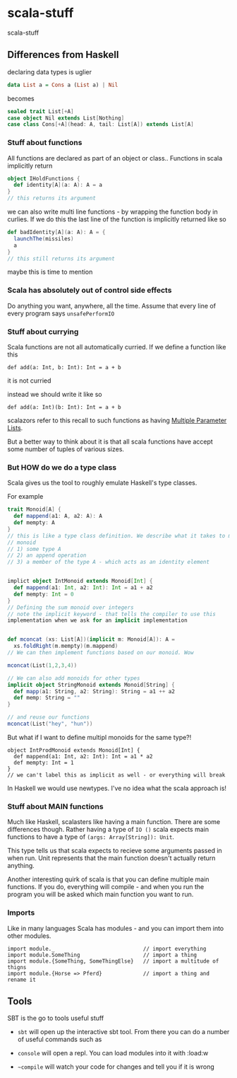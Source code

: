 # scala-stuff

scala-stuff

## Differences from Haskell

declaring data types is uglier

```hs
data List a = Cons a (List a) | Nil
```

becomes

```scala
sealed trait List[+A]
case object Nil extends List[Nothing]
case class Cons[+A](head: A, tail: List[A]) extends List[A]
```

### Stuff about functions

All functions are declared as part of an object or class..
Functions in scala implicitly return

```scala
object IHoldFunctions {
  def identity[A](a: A): A = a
}
// this returns its argument
```

we can also write multi line functions - by wrapping the function body in
curlies. If we do this the last line of the function is implicitly returned
like so

```scala
def badIdentity[A](a: A): A = {
  launchThe(missiles)
  a
}
// this still returns its argument
```

maybe this is time to mention

### Scala has absolutely out of control side effects

Do anything you want, anywhere, all the time. Assume that every line of every
program says `unsafePerformIO`

### Stuff about currying

Scala functions are not all automatically curried. If we define a function like this

```
def add(a: Int, b: Int): Int = a + b
```

it is not curried

instead we should write it like so

```
def add(a: Int)(b: Int): Int = a + b
```

scalazors refer to this recall to such functions as having [Multiple Parameter Lists](https://docs.scala-lang.org/tour/multiple-parameter-lists.html).

But a better way to think about it is that all scala functions have accept some
number of tuples of various sizes.

### But HOW do we do a type class

Scala gives us the tool to roughly emulate Haskell's type classes.

For example

```scala
trait Monoid[A] {
  def mappend(a1: A, a2: A): A
  def mempty: A
}
// this is like a type class definition. We describe what it takes to make a
// monoid
// 1) some type A
// 2) an append operation
// 3) a member of the type A - which acts as an identity element


implict object IntMonoid extends Monoid[Int] {
  def mappend(a1: Int, a2: Int): Int = a1 + a2
  def mempty: Int = 0
}
// Defining the sum monoid over integers
// note the implicit keyword - that tells the compiler to use this
implementation when we ask for an implicit implementation


def mconcat (xs: List[A])(implicit m: Monoid[A]): A =
  xs.foldRight(m.mempty)(m.mappend)
// We can then implement functions based on our monoid. Wow

mconcat(List(1,2,3,4))

// We can also add monoids for other types
implicit object StringMonoid extends Monoid[String] {
  def mapp(a1: String, a2: String): String = a1 ++ a2
  def memp: String = ""
}

// and reuse our functions
mconcat(List("hey", "hun"))
```

But what if I want to define multipl monoids for the same type?!

```
object IntProdMonoid extends Monoid[Int] {
  def mappend(a1: Int, a2: Int): Int = a1 * a2
  def mempty: Int = 1
}
// we can't label this as implicit as well - or everything will break
```

In Haskell we would use newtypes. I've no idea what the scala approach is!

### Stuff about MAIN functions

Much like Haskell, scalasters like having a main function. There are some
differences though. Rather having a type of `IO ()` scala expects main functions
to have a type of `(args: Array[String]): Unit`.

This type tells us that scala expects to recieve some arguments passed in when
run. Unit represents that the main function doesn't actually return anything.

Another interesting quirk of scala is that you can define multiple main
functions. If you do, everything will compile - and when you run the program you
will be asked which main function you want to run.

### Imports

Like in many languages Scala has modules - and you can import them into other
modules.

```
import module._                            // import everything
import module.SomeThing                    // import a thing
import module.{SomeThing, SomeThingElse}   // import a multitude of thigns
import module.{Horse => Pferd}             // import a thing and rename it
```

## Tools

SBT is the go to tools
useful stuff

- `sbt` will open up the interactive sbt tool. From there you can do a number of
  useful commands such as

- `console` will open a repl. You can load modules into it with :load:w
- `~compile` will watch your code for changes and tell you if it is wrong
